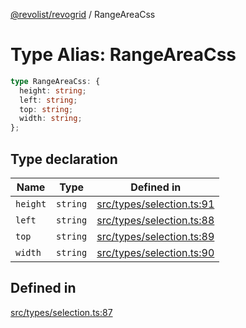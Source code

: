 [@revolist/revogrid](README.md) / RangeAreaCss

# Type Alias: RangeAreaCss

```ts
type RangeAreaCss: {
  height: string;
  left: string;
  top: string;
  width: string;
};
```

## Type declaration

| Name | Type | Defined in |
| ------ | ------ | ------ |
| `height` | `string` | [src/types/selection.ts:91](https://github.com/revolist/revogrid/blob/52c8861ed92574ba1d5817b32afec294ddb1f986/src/types/selection.ts#L91) |
| `left` | `string` | [src/types/selection.ts:88](https://github.com/revolist/revogrid/blob/52c8861ed92574ba1d5817b32afec294ddb1f986/src/types/selection.ts#L88) |
| `top` | `string` | [src/types/selection.ts:89](https://github.com/revolist/revogrid/blob/52c8861ed92574ba1d5817b32afec294ddb1f986/src/types/selection.ts#L89) |
| `width` | `string` | [src/types/selection.ts:90](https://github.com/revolist/revogrid/blob/52c8861ed92574ba1d5817b32afec294ddb1f986/src/types/selection.ts#L90) |

## Defined in

[src/types/selection.ts:87](https://github.com/revolist/revogrid/blob/52c8861ed92574ba1d5817b32afec294ddb1f986/src/types/selection.ts#L87)
